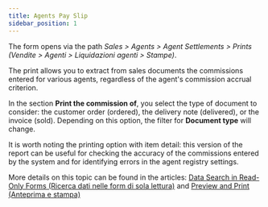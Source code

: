```yaml
---
title: Agents Pay Slip
sidebar_position: 1
---
```


The form opens via the path *Sales > Agents > Agent Settlements > Prints (Vendite > Agenti > Liquidazioni agenti > Stampe)*.

The print allows you to extract from sales documents the commissions entered for various agents, regardless of the agent's commission accrual criterion.

In the section **Print the commission of**, you select the type of document to consider: the customer order (ordered), the delivery note (delivered), or the invoice (sold). Depending on this option, the filter for **Document type** will change.

It is worth noting the printing option with item detail: this version of the report can be useful for checking the accuracy of the commissions entered by the system and for identifying errors in the agent registry settings.

More details on this topic can be found in the articles: [Data Search in Read-Only Forms (Ricerca dati nelle form di sola lettura)](/docs/guide/common/operations-with-data/data-search-in-read-only-forms) and [Preview and Print (Anteprima e stampa)](/docs/guide/common/operations-with-data/reports)